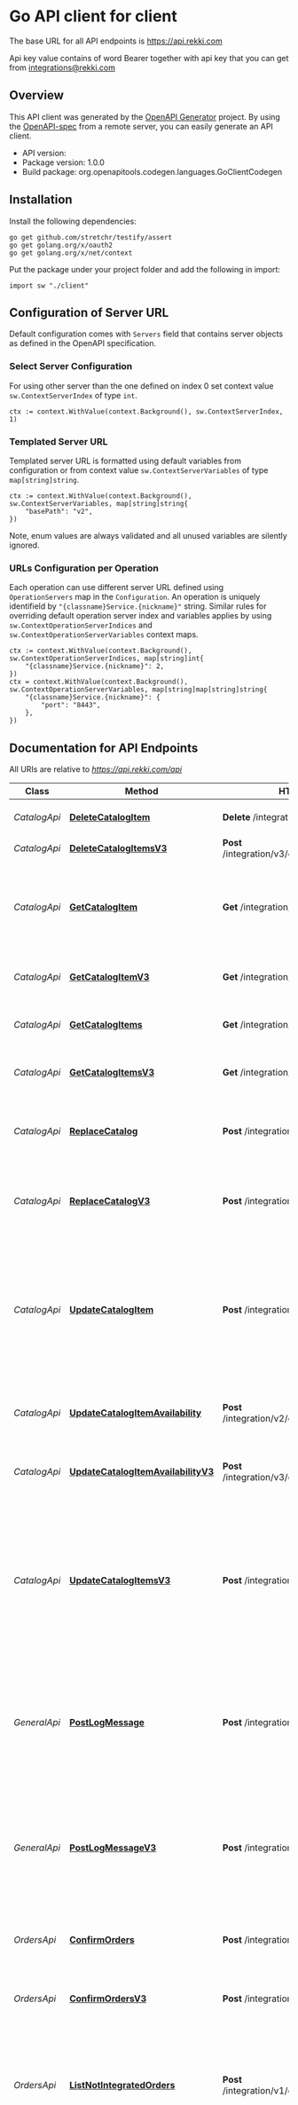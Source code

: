 # Go API client for client

The base URL for all API endpoints is https://api.rekki.com

Api key value contains of word Bearer together with api key that you can get from integrations@rekki.com


## Overview
This API client was generated by the [OpenAPI Generator](https://openapi-generator.tech) project.  By using the [OpenAPI-spec](https://www.openapis.org/) from a remote server, you can easily generate an API client.

- API version: 
- Package version: 1.0.0
- Build package: org.openapitools.codegen.languages.GoClientCodegen

## Installation

Install the following dependencies:

```shell
go get github.com/stretchr/testify/assert
go get golang.org/x/oauth2
go get golang.org/x/net/context
```

Put the package under your project folder and add the following in import:

```golang
import sw "./client"
```

## Configuration of Server URL

Default configuration comes with `Servers` field that contains server objects as defined in the OpenAPI specification.

### Select Server Configuration

For using other server than the one defined on index 0 set context value `sw.ContextServerIndex` of type `int`.

```golang
ctx := context.WithValue(context.Background(), sw.ContextServerIndex, 1)
```

### Templated Server URL

Templated server URL is formatted using default variables from configuration or from context value `sw.ContextServerVariables` of type `map[string]string`.

```golang
ctx := context.WithValue(context.Background(), sw.ContextServerVariables, map[string]string{
	"basePath": "v2",
})
```

Note, enum values are always validated and all unused variables are silently ignored.

### URLs Configuration per Operation

Each operation can use different server URL defined using `OperationServers` map in the `Configuration`.
An operation is uniquely identifield by `"{classname}Service.{nickname}"` string.
Similar rules for overriding default operation server index and variables applies by using `sw.ContextOperationServerIndices` and `sw.ContextOperationServerVariables` context maps.

```
ctx := context.WithValue(context.Background(), sw.ContextOperationServerIndices, map[string]int{
	"{classname}Service.{nickname}": 2,
})
ctx = context.WithValue(context.Background(), sw.ContextOperationServerVariables, map[string]map[string]string{
	"{classname}Service.{nickname}": {
		"port": "8443",
	},
})
```

## Documentation for API Endpoints

All URIs are relative to *https://api.rekki.com/api*

Class | Method | HTTP request | Description
------------ | ------------- | ------------- | -------------
*CatalogApi* | [**DeleteCatalogItem**](docs/CatalogApi.md#deletecatalogitem) | **Delete** /integration/v1/catalog/items/{id} | Delete an item from catalog
*CatalogApi* | [**DeleteCatalogItemsV3**](docs/CatalogApi.md#deletecatalogitemsv3) | **Post** /integration/v3/catalog/items/delete | Delete items from catalog
*CatalogApi* | [**GetCatalogItem**](docs/CatalogApi.md#getcatalogitem) | **Get** /integration/v1/catalog/items/{id} | Lists all orders placed for the supplier that were placed through REKKI.
*CatalogApi* | [**GetCatalogItemV3**](docs/CatalogApi.md#getcatalogitemv3) | **Get** /integration/v3/catalog/items/{id} | Fetch a specific catalog item by its Id.
*CatalogApi* | [**GetCatalogItems**](docs/CatalogApi.md#getcatalogitems) | **Get** /integration/v1/catalog/items | Get catalog items for authenticated supplier
*CatalogApi* | [**GetCatalogItemsV3**](docs/CatalogApi.md#getcatalogitemsv3) | **Get** /integration/v3/catalog/items | Get catalog items for authenticated supplier
*CatalogApi* | [**ReplaceCatalog**](docs/CatalogApi.md#replacecatalog) | **Post** /integration/v1/catalog/replace | Drop all existing items from the catalog and upload new ones
*CatalogApi* | [**ReplaceCatalogV3**](docs/CatalogApi.md#replacecatalogv3) | **Post** /integration/v3/catalog/replace | Drop all existing items from the catalog and upload new ones
*CatalogApi* | [**UpdateCatalogItem**](docs/CatalogApi.md#updatecatalogitem) | **Post** /integration/v1/catalog/items | Creates or Updates an item on your catalog. If item with this product_code already exists, you can update this item. Item is looked up by product code
*CatalogApi* | [**UpdateCatalogItemAvailability**](docs/CatalogApi.md#updatecatalogitemavailability) | **Post** /integration/v2/catalog/items/availability | Update availability status for one of the items in the catalog
*CatalogApi* | [**UpdateCatalogItemAvailabilityV3**](docs/CatalogApi.md#updatecatalogitemavailabilityv3) | **Post** /integration/v3/catalog/items/availability | Update availability status for one of the items in the catalog
*CatalogApi* | [**UpdateCatalogItemsV3**](docs/CatalogApi.md#updatecatalogitemsv3) | **Post** /integration/v3/catalog/items | Creates or Updates multiple items on your catalog. If item with this product_code already exists, you can update this item. Item is looked up by product code
*GeneralApi* | [**PostLogMessage**](docs/GeneralApi.md#postlogmessage) | **Post** /integration/v1/log | Post a log message for the supplier for internal debugging. There is no need to handle response from this endpoint
*GeneralApi* | [**PostLogMessageV3**](docs/GeneralApi.md#postlogmessagev3) | **Post** /integration/v3/log | Post a log message for the supplier for internal debugging. There is no need to handle response from this endpoint
*OrdersApi* | [**ConfirmOrders**](docs/OrdersApi.md#confirmorders) | **Post** /integration/v1/orders/confirm | Confirm a pending order by its reference code.
*OrdersApi* | [**ConfirmOrdersV3**](docs/OrdersApi.md#confirmordersv3) | **Post** /integration/v3/orders/confirm | Confirm a pending order by its reference code.
*OrdersApi* | [**ListNotIntegratedOrders**](docs/OrdersApi.md#listnotintegratedorders) | **Post** /integration/v1/orders/list_not_integrated | Lists all orders placed for the supplier that were placed through REKKI and not marked as integrated.
*OrdersApi* | [**ListOrdersBySupplier**](docs/OrdersApi.md#listordersbysupplier) | **Post** /integration/v1/orders/list | Lists all orders placed for the supplier that were placed through REKKI.
*OrdersApi* | [**ListOrdersBySupplierV3**](docs/OrdersApi.md#listordersbysupplierv3) | **Post** /integration/v3/orders/list | Lists all orders placed for the supplier that were placed through REKKI.
*OrdersApi* | [**MarkIntegrationError**](docs/OrdersApi.md#markintegrationerror) | **Post** /integration/v1/orders/set_error | Report failure to integrate an order
*OrdersApi* | [**MarkIntegrationErrorV3**](docs/OrdersApi.md#markintegrationerrorv3) | **Post** /integration/v3/orders/set_error | Report failure to integrate an order
*OrdersApi* | [**MarkOrdersIntegrated**](docs/OrdersApi.md#markordersintegrated) | **Post** /integration/v1/orders/set_integrated | Mark orders as integrated
*OrdersApi* | [**MarkOrdersIntegratedV3**](docs/OrdersApi.md#markordersintegratedv3) | **Post** /integration/v3/orders/set_integrated | Mark orders as integrated


## Documentation For Models

 - [CatalogAllergen](docs/CatalogAllergen.md)
 - [CatalogOrderCutoffTimes](docs/CatalogOrderCutoffTimes.md)
 - [CatalogSeasonality](docs/CatalogSeasonality.md)
 - [IntegrationOrder](docs/IntegrationOrder.md)
 - [IntegrationOrderItem](docs/IntegrationOrderItem.md)
 - [MainAPISupplierCatalogItem](docs/MainAPISupplierCatalogItem.md)
 - [MainAPISupplierCatalogUnit](docs/MainAPISupplierCatalogUnit.md)
 - [MainCatalogItems](docs/MainCatalogItems.md)
 - [MainFailedOrderError](docs/MainFailedOrderError.md)
 - [MainGenericErrorResponse](docs/MainGenericErrorResponse.md)
 - [MainLogMessage](docs/MainLogMessage.md)
 - [MainOrderListInput](docs/MainOrderListInput.md)
 - [MainOrderListOutput](docs/MainOrderListOutput.md)
 - [MainReplaceCatalogInput](docs/MainReplaceCatalogInput.md)
 - [MainSetErrorOrderInput](docs/MainSetErrorOrderInput.md)
 - [MainSetIntegrateOrdersInput](docs/MainSetIntegrateOrdersInput.md)
 - [MainSetStockStatusInput](docs/MainSetStockStatusInput.md)
 - [MainStockItemState](docs/MainStockItemState.md)
 - [MainSuccessConfirmation](docs/MainSuccessConfirmation.md)
 - [MainUpdateSuccess](docs/MainUpdateSuccess.md)
 - [V3APISupplierCatalogItem](docs/V3APISupplierCatalogItem.md)
 - [V3APISupplierCatalogUnit](docs/V3APISupplierCatalogUnit.md)
 - [V3Allergens](docs/V3Allergens.md)
 - [V3AvailabilityError](docs/V3AvailabilityError.md)
 - [V3AvailabilityErrorResponse](docs/V3AvailabilityErrorResponse.md)
 - [V3CatalogItems](docs/V3CatalogItems.md)
 - [V3ConfirmOrdersInput](docs/V3ConfirmOrdersInput.md)
 - [V3DeleteCatalogItemsInput](docs/V3DeleteCatalogItemsInput.md)
 - [V3DeliveryAddress](docs/V3DeliveryAddress.md)
 - [V3FailedOrderError](docs/V3FailedOrderError.md)
 - [V3GenericErrorResponse](docs/V3GenericErrorResponse.md)
 - [V3LogMessage](docs/V3LogMessage.md)
 - [V3Order](docs/V3Order.md)
 - [V3OrderCutoffTimes](docs/V3OrderCutoffTimes.md)
 - [V3OrderIntegrationError](docs/V3OrderIntegrationError.md)
 - [V3OrderListInput](docs/V3OrderListInput.md)
 - [V3OrderListOutput](docs/V3OrderListOutput.md)
 - [V3ReplaceCatalogInput](docs/V3ReplaceCatalogInput.md)
 - [V3Seasonality](docs/V3Seasonality.md)
 - [V3SetErrorOrderInput](docs/V3SetErrorOrderInput.md)
 - [V3SetIntegratedOrdersInput](docs/V3SetIntegratedOrdersInput.md)
 - [V3SetStockStatusInput](docs/V3SetStockStatusInput.md)
 - [V3StockItemState](docs/V3StockItemState.md)
 - [V3SuccessConfirmation](docs/V3SuccessConfirmation.md)
 - [V3UpdateCatalogInput](docs/V3UpdateCatalogInput.md)
 - [V3UpdateSuccess](docs/V3UpdateSuccess.md)


## Documentation For Authorization



### ApiKeyAuth

- **Type**: API key
- **API key parameter name**: Authorization
- **Location**: HTTP header

Note, each API key must be added to a map of `map[string]APIKey` where the key is: Authorization and passed in as the auth context for each request.


## Documentation for Utility Methods

Due to the fact that model structure members are all pointers, this package contains
a number of utility functions to easily obtain pointers to values of basic types.
Each of these functions takes a value of the given basic type and returns a pointer to it:

* `PtrBool`
* `PtrInt`
* `PtrInt32`
* `PtrInt64`
* `PtrFloat`
* `PtrFloat32`
* `PtrFloat64`
* `PtrString`
* `PtrTime`

## Author

integrations@rekki.com

